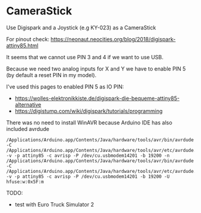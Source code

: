 # CameraStick
Use Digispark and a Joystick (e.g KY-023) as a CameraStick

For pinout check: https://neonaut.neocities.org/blog/2018/digispark-attiny85.html

It seems that we cannot use PIN 3 and 4 if we want to use USB.

Because we need two analog inputs for X and Y we have to enable PIN 5 (by default a reset PIN in my model).

I've used this pages to enabled PIN 5 as IO PIN:
- https://wolles-elektronikkiste.de/digispark-die-bequeme-attiny85-alternative
- https://digistump.com/wiki/digispark/tutorials/programming

There was no need to install WinAVR because Arduino IDE has also included avrdude
```
/Applications/Arduino.app/Contents/Java/hardware/tools/avr/bin/avrdude -C /Applications/Arduino.app/Contents/Java/hardware/tools/avr/etc/avrdude.conf -v -p attiny85 -c avrisp -P /dev/cu.usbmodem14201 -b 19200 -n   
/Applications/Arduino.app/Contents/Java/hardware/tools/avr/bin/avrdude -C /Applications/Arduino.app/Contents/Java/hardware/tools/avr/etc/avrdude.conf -v -p attiny85 -c avrisp -P /dev/cu.usbmodem14201 -b 19200 -U hfuse:w:0x5F:m
```

TODO:
- test with Euro Truck Simulator 2

